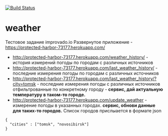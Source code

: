 [![Build Status](https://travis-ci.org/balashovartem/weather.svg?branch=master)](https://travis-ci.org/balashovartem/weather)

# weather
Тестовое задание improvado.io
Развернутое приложение - https://protected-harbor-73177.herokuapp.com/
* http://protected-harbor-73177.herokuapp.com/weather_history/ - история измерений погоды по городам с различных источников
* http://protected-harbor-73177.herokuapp.com/last_weather_history/ - последние измерения погоды по городам с различных источников
* http://protected-harbor-73177.herokuapp.com/last_weather_history/?city=tomsk - последние измерения погоды с различных источников отфильтрованные по конкретному городу - **сервис, дай актуальную температуру в таком-то городе.**
* http://protected-harbor-73177.herokuapp.com/update_weather - измерение погоды в указанных городах. **сервис, обнови данные для таких-то городов.** Список городов прислыается в формате json
```
{
  "cities" : ["tomsk", "novosibirsk"]
}
```

